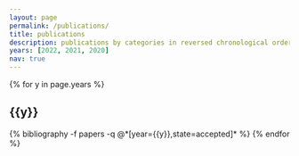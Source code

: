 ```yaml
---
layout: page
permalink: /publications/
title: publications
description: publications by categories in reversed chronological order. Generated by jekyll-scholar.
years: [2022, 2021, 2020]
nav: true
---
```


<div class="publications">

{% for y in page.years %}
  <h2 class="year">
    {{y}}
  </h2>
  {% bibliography -f papers -q @*[year={{y}},state=accepted]* %}
{% endfor %}

</div>
